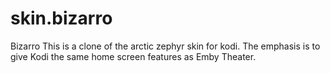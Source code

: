 # skin.bizarro
Bizarro
This is a clone of the arctic zephyr skin for kodi.  The emphasis is to give Kodi the same home screen features as Emby Theater.  
